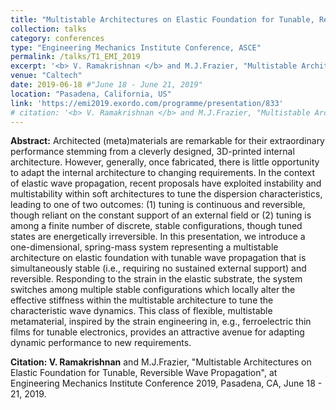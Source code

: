 ```yaml
---
title: "Multistable Architectures on Elastic Foundation for Tunable, Reversible Wave Propagation"
collection: talks
category: conferences
type: "Engineering Mechanics Institute Conference, ASCE"
permalink: /talks/T1_EMI_2019
excerpt: '<b> V. Ramakrishnan </b> and M.J.Frazier, "Multistable Architectures on Elastic Foundation for Tunable, Reversible Wave Propagation", at EMI 2019.'
venue: "Caltech"
date: 2019-06-18 #"June 18 - June 21, 2019"
location: "Pasadena, California, US"
link: 'https://emi2019.exordo.com/programme/presentation/833'
# citation: '<b> V. Ramakrishnan </b> and M.J.Frazier, "Multistable Architectures on Elastic Foundation for Tunable, Reversible Wave Propagation", at Engineering Mechanics Institute Conference 2019, Pasadena, CA, June 18 - 21, 2019.'
---
```


**Abstract:** Architected (meta)materials are remarkable for their extraordinary performance stemming from a cleverly designed, 3D-printed internal architecture. However, generally, once fabricated, there is little opportunity to adapt the internal architecture to changing requirements. In the context of elastic wave propagation, recent proposals have exploited instability and multistability within soft architectures to tune the dispersion characteristics, leading to one of two outcomes: (1) tuning is continuous and reversible, though reliant on the constant support of an external field or (2) tuning is among a finite number of discrete, stable configurations, though tuned states are energetically irreversible. In this presentation, we introduce a one-dimensional, spring-mass system representing a multistable architecture on elastic foundation with tunable wave propagation that is simultaneously stable (i.e., requiring no sustained external support) and reversible. Responding to the strain in the elastic substrate, the system switches among multiple stable configurations which locally alter the effective stiffness within the multistable architecture to tune the characteristic wave dynamics. This class of flexible, multistable metamaterial, inspired by the strain engineering in, e.g., ferroelectric thin films for tunable electronics, provides an attractive avenue for adapting dynamic performance to new requirements.

**Citation: V. Ramakrishnan** and M.J.Frazier, "Multistable Architectures on Elastic Foundation for Tunable, Reversible Wave Propagation", at Engineering Mechanics Institute Conference 2019, Pasadena, CA, June 18 - 21, 2019.